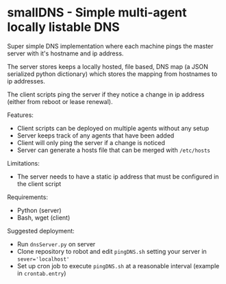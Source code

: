 smallDNS - Simple multi-agent locally listable DNS
==================================================

Super simple DNS implementation where each machine pings the master server
with it's hostname and ip address.

The server stores keeps a locally hosted, file based, DNS map (a JSON serialized
python dictionary) which stores the mapping from hostnames to ip addresses.

The client scripts ping the server if they notice a change in ip address (either
from reboot or lease renewal).

Features:
* Client scripts can be deployed on multiple agents without any setup
* Server keeps track of any agents that have been added
* Client will only ping the server if a change is noticed
* Server can generate a hosts file that can be merged with `/etc/hosts`

Limitations:
* The server needs to have a static ip address that must be configured in the client script

Requirements:
* Python (server)
* Bash, wget (client)

Suggested deployment:
* Run `dnsServer.py` on server
* Clone repository to robot and edit `pingDNS.sh` setting your server in `sever='localhost'`
* Set up cron job to execute `pingDNS.sh` at a reasonable interval (example in `crontab.entry`)
